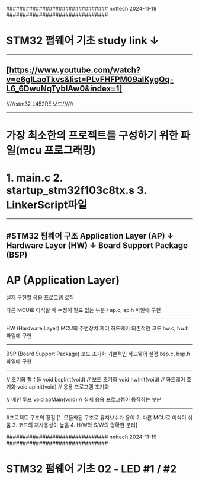 ############################### nnftech 2024-11-18 ###############################

# STM32 펌웨어 기초 study link ↓
------------------------------------------------------------------------------------------------------------------
[https://www.youtube.com/watch?v=e6gILaoTkvs&list=PLvFHFPM09alKygQq-L6_6DwuNqTybIAw0&index=1]
------------------------------------------------------------------------------------------------------------------
/////stm32 L452RE 보드////// 

------------------------------------------------------------------------------------------------------------------
# 가장 최소한의 프로젝트를 구성하기 위한 파일(mcu 프로그래밍) 
# 1. main.c 2. startup_stm32f103c8tx.s 3. LinkerScript파일
------------------------------------------------------------------------------------------------------------------
  #STM32 펌웨어 구조
  Application Layer (AP)
      ↓
  Hardware Layer (HW)
      ↓
  Board Support Package (BSP)
------------------------------------------------------------------------------------------------------------------
  
# AP (Application Layer)

실제 구현할 응용 프로그램 로직

다른 MCU로 이식할 때 수정이 필요 없는 부분 / ap.c, ap.h 파일에 구현

------------------------------------------------------------------------------------------------------------------

HW (Hardware Layer)
MCU의 주변장치 제어
하드웨어 의존적인 코드
hw.c, hw.h 파일에 구현

------------------------------------------------------------------------------------------------------------------

BSP (Board Support Package)
보드 초기화
기본적인 하드웨어 설정
bsp.c, bsp.h 파일에 구현

-------------------------------------------------------------------------------------------------------------------

// 초기화 함수들 
void bspInit(void)  // 보드 초기화
void hwInit(void)   // 하드웨어 초기화
void apInit(void)   // 응용 프로그램 초기화

// 메인 루프
void apMain(void)   // 실제 응용 프로그램이 동작하는 부분

--------------------------------------------------------------------------------------------------------------------

#프로젝트 구조의 장점
[1. 모듈화된 구조로 유지보수가 용이 2. 다른 MCU로 이식이 쉬움 3. 코드의 재사용성이 높음 4. H/W와 S/W의 명확한 분리]



############################### nnftech 2024-11-19 ###############################

# STM32 펌웨어 기초 02 - LED #1 / #2 
